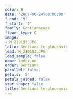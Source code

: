 ```yaml
---
color: B
date: '2007-06-24T00:00:00'
f_end: '9'
f_start: '7'
family: Gentianaceae
flower_type: C
image:
- M_210193.JPG
latin: Gentiana terglouensis
lead: M_210193.JPG
lead_sample: false
name: index.en
order: Gentiana
parallel: false
petals: '5'
petals_joined: false
star_shape: false
title: Gentiana terglouensis
---
```


